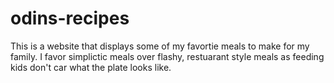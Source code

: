 # odins-recipes

This is a website that displays some of my favortie meals to make for my family. I favor simplictic meals over flashy, restuarant style meals as feeding kids don't car what the plate looks like.